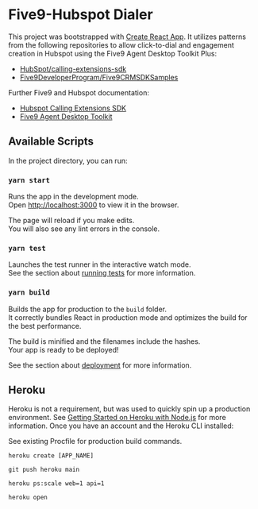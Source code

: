 # Five9-Hubspot Dialer

This project was bootstrapped with [Create React App](https://github.com/facebook/create-react-app). It utilizes patterns from the following repositories to allow click-to-dial and engagement creation in Hubspot using the Five9 Agent Desktop Toolkit Plus:

* [HubSpot/calling-extensions-sdk](https://github.com/HubSpot/calling-extensions-sdk)
* [Five9DeveloperProgram/Five9CRMSDKSamples](https://github.com/Five9DeveloperProgram/Five9CRMSDKSamples)

Further Five9 and Hubspot documentation:

* [Hubspot Calling Extensions SDK](https://developers.hubspot.com/docs/api/crm/extensions/calling-sdk)
* [Five9 Agent Desktop Toolkit](https://app.five9.com/dev/sdk/crm/latest/doc/global.html)

## Available Scripts

In the project directory, you can run:

### `yarn start`

Runs the app in the development mode.\
Open [http://localhost:3000](http://localhost:3000) to view it in the browser.

The page will reload if you make edits.\
You will also see any lint errors in the console.

### `yarn test`

Launches the test runner in the interactive watch mode.\
See the section about [running tests](https://facebook.github.io/create-react-app/docs/running-tests) for more information.

### `yarn build`

Builds the app for production to the `build` folder.\
It correctly bundles React in production mode and optimizes the build for the best performance.

The build is minified and the filenames include the hashes.\
Your app is ready to be deployed!

See the section about [deployment](https://facebook.github.io/create-react-app/docs/deployment) for more information.

## Heroku

Heroku is not a requirement, but was used to quickly spin up a production environment. See [Getting Started on Heroku with Node.js](https://devcenter.heroku.com/articles/getting-started-with-nodejs) for more information. Once you have an account and the Heroku CLI installed:

See existing Procfile for production build commands.

`heroku create [APP_NAME]`

`git push heroku main`

`heroku ps:scale web=1 api=1`

`heroku open`